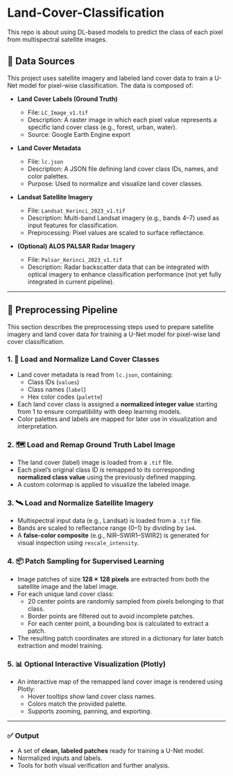 # Land-Cover-Classification
This repo is about using DL-based models to predict the class of each pixel from multispectral satellite images. 

## 📂 Data Sources

This project uses satellite imagery and labeled land cover data to train a U-Net model for pixel-wise classification. The data is composed of:

- **Land Cover Labels (Ground Truth)**  
  - File: `LC_Image_v1.tif`  
  - Description: A raster image in which each pixel value represents a specific land cover class (e.g., forest, urban, water).  
  - Source: Google Earth Engine export

- **Land Cover Metadata**  
  - File: `lc.json`  
  - Description: A JSON file defining land cover class IDs, names, and color palettes.  
  - Purpose: Used to normalize and visualize land cover classes.

- **Landsat Satellite Imagery**  
  - File: `Landsat_Kerinci_2023_v1.tif`  
  - Description: Multi-band Landsat imagery (e.g., bands 4–7) used as input features for classification.  
  - Preprocessing: Pixel values are scaled to surface reflectance.

- **(Optional) ALOS PALSAR Radar Imagery**  
  - File: `Palsar_Kerinci_2023_v1.tif`  
  - Description: Radar backscatter data that can be integrated with optical imagery to enhance classification performance (not yet fully integrated in current pipeline).

---

## 🧪 Preprocessing Pipeline

This section describes the preprocessing steps used to prepare satellite imagery and land cover data for training a U-Net model for pixel-wise land cover classification.

### 1. 🔹 Load and Normalize Land Cover Classes
- Land cover metadata is read from `lc.json`, containing:
  - Class IDs (`values`)
  - Class names (`label`)
  - Hex color codes (`palette`)
- Each land cover class is assigned a **normalized integer value** starting from 1 to ensure compatibility with deep learning models.
- Color palettes and labels are mapped for later use in visualization and interpretation.

### 2. 🗺️ Load and Remap Ground Truth Label Image
- The land cover (label) image is loaded from a `.tif` file.
- Each pixel’s original class ID is remapped to its corresponding **normalized class value** using the previously defined mapping.
- A custom colormap is applied to visualize the labeled image.

### 3. 🛰️ Load and Normalize Satellite Imagery
- Multispectral input data (e.g., Landsat) is loaded from a `.tif` file.
- Bands are scaled to reflectance range (0–1) by dividing by `1e4`.
- A **false-color composite** (e.g., NIR–SWIR1–SWIR2) is generated for visual inspection using `rescale_intensity`.

### 4. 📦 Patch Sampling for Supervised Learning
- Image patches of size **128 × 128 pixels** are extracted from both the satellite image and the label image.
- For each unique land cover class:
  - 20 center points are randomly sampled from pixels belonging to that class.
  - Border points are filtered out to avoid incomplete patches.
  - For each center point, a bounding box is calculated to extract a patch.
- The resulting patch coordinates are stored in a dictionary for later batch extraction and model training.

### 5. 📊 Optional Interactive Visualization (Plotly)
- An interactive map of the remapped land cover image is rendered using Plotly:
  - Hover tooltips show land cover class names.
  - Colors match the provided palette.
  - Supports zooming, panning, and exporting.

---

### ✅ Output
- A set of **clean, labeled patches** ready for training a U-Net model.
- Normalized inputs and labels.
- Tools for both visual verification and further analysis.
